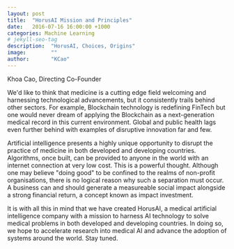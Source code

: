 ```yaml
---
layout: post
title:  "HorusAI Mission and Principles"
date:   2016-07-16 16:00:00 +1000
categories: Machine Learning
# jekyll-seo-tag
description:  "HorusAI, Choices, Origins"
image:        ""
author:       "KCao"
---
```


Khoa Cao, Directing Co-Founder

We'd like to think that medicine is a cutting edge field welcoming and harnessing technological advancements, but it consistently trails behind other sectors. For example, Blockchain technology is redefining FinTech but one would never dream of applying the Blockchain as a next-generation medical record in this current environment. Global and public health lags even further behind with examples of disruptive innovation far and few.

Artificial intelligence presents a highly unique opportunity to disrupt the practice of medicine in both developed and developing countries. Algorithms, once built, can be provided to anyone in the world with an internet connection at very low cost. This is a powerful thought. Although one may believe "doing good" to be confined to the realms of non-profit organisations, there is no logical reason why such a separation must occur. A business can and should generate a measureable social impact alongside a strong financial return, a concept known as impact investment.

It is with all this in mind that we have created HorusAI, a medical artificial intelligence company with a mission to harness AI technology to solve medical problems in both developed and developing countries. In doing so, we hope to accelerate research into medical AI and advance the adoption of systems around the world. Stay tuned.

